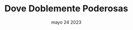 ---
#vista previa
title: Dove Doblemente Poderosas
image: /img/works/3.jpg
category: TECNOLOGÍA
date: mayo 24 2023

#params
layout: "three"

#detalles completos
introTitle: <span class="mil-thin">El doble poder que</span> transforma

details:
    - label: "Cliente:"
      value: "Dove"

    - label: "Fecha:"
      value: "Octubre 2022"

    - label: "Campaña:"
      value: "Doblemente Poderosas"

# ✅ SECCIÓN VIDEO AÑADIDA
video:
    url: "https://www.youtube.com/embed/S9PkDJWrY9E"
    thumbnail: "/img/works/3/video-thumb.jpg"

description:
    enabled: 1
    title: Historias reales que inspiran
    content: "
      <p>Este proyecto refleja cómo la autenticidad y la confianza se transforman en un mensaje poderoso cuando se cuentan desde quienes lo viven. En el video, mujeres reales comparten con entusiasmo lo que significa para ellas cuidar su cabello con Dove y la seguridad de elegir un producto en el que confían desde siempre.</p> <p>Cada testimonio transmite emoción genuina. Las protagonistas no solo muestran resultados visibles, también expresan lo que la marca representa en su vida: una aliada constante y parte de su identidad. Frases como \"súper suavecito\" o \"de toda la vida\" se convierten en símbolos de cercanía y credibilidad, mostrando una conexión que va más allá de lo comercial.</p>
    "

gallery: 
    enabled: 1
    items:
        - image: /img/works/3/1.jpeg
          alt: "imagen"

        - image: /img/works/3/2.jpeg
          alt: "imagen"

        - image: /img/works/3/3.jpg
          alt: "imagen"

        - image: /img/works/3/4.jpg
          alt: "imagen"
---